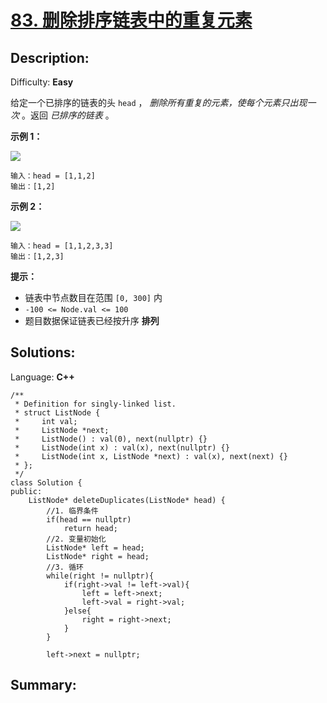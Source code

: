# [83\. 删除排序链表中的重复元素](https://leetcode-cn.com/problems/remove-duplicates-from-sorted-list/)


## Description:
Difficulty: **Easy**


给定一个已排序的链表的头 `head` ， _删除所有重复的元素，使每个元素只出现一次_ 。返回 _已排序的链表_ 。

**示例 1：**

![](https://assets.leetcode.com/uploads/2021/01/04/list1.jpg)

```
输入：head = [1,1,2]
输出：[1,2]
```

**示例 2：**

![](https://assets.leetcode.com/uploads/2021/01/04/list2.jpg)

```
输入：head = [1,1,2,3,3]
输出：[1,2,3]
```

**提示：**

*   链表中节点数目在范围 `[0, 300]` 内
*   `-100 <= Node.val <= 100`
*   题目数据保证链表已经按升序 **排列**


## Solutions:

Language: **C++**

```
/**
 * Definition for singly-linked list.
 * struct ListNode {
 *     int val;
 *     ListNode *next;
 *     ListNode() : val(0), next(nullptr) {}
 *     ListNode(int x) : val(x), next(nullptr) {}
 *     ListNode(int x, ListNode *next) : val(x), next(next) {}
 * };
 */
class Solution {
public:
    ListNode* deleteDuplicates(ListNode* head) {
        //1. 临界条件
        if(head == nullptr)
            return head;
        //2. 变量初始化
        ListNode* left = head;
        ListNode* right = head;
        //3. 循环
        while(right != nullptr){
            if(right->val != left->val){
                left = left->next;
                left->val = right->val;
            }else{
                right = right->next;
            }
        }
        
        left->next = nullptr;
```

## Summary:
